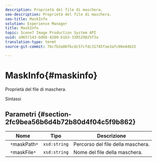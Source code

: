 ```yaml
---
description: Proprietà del file di maschera.
seo-description: Proprietà del file di maschera.
seo-title: MaskInfo
solution: Experience Manager
title: MaskInfo
topic: Scene7 Image Production System API
uuid: a9657143-bd66-4280-b1b3-338529025f3a
translation-type: tm+mt
source-git-commit: 7bc7b3a86fbcdc57cfdc31745fae3afc06e44b15

---
```



# MaskInfo{#maskinfo}

Proprietà del file di maschera.

Sintassi

## Parametri {#section-2fc9bea56b6d4b72b80d4f04c5f9b862}

| Nome | Tipo | Descrizione |
|---|---|---|
| ` *`maskPath`*` | `xsd:string` | Percorso del file della maschera. |
| ` *`maskFile`*` | `xsd:string` | Nome del file della maschera. |

